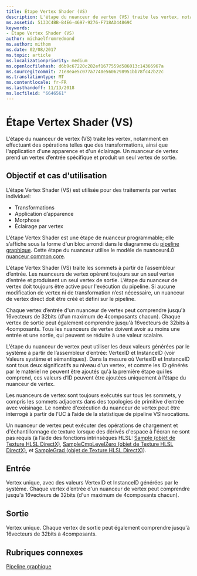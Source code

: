 ```yaml
---
title: Étape Vertex Shader (VS)
description: L'étape du nuanceur de vertex (VS) traite les vertex, notamment en effectuant des opérations telles que des transformations, ainsi que l'application d'une apparence et d'un éclairage. Un nuanceur de vertex prend un vertex d’entrée spécifique et produit un seul vertex de sortie.
ms.assetid: 5133C4BB-B4E6-4697-9276-F718AD44869C
keywords:
- Étape Vertex Shader (VS)
author: michaelfromredmond
ms.author: mithom
ms.date: 02/08/2017
ms.topic: article
ms.localizationpriority: medium
ms.openlocfilehash: d6b9c67220c282ef1677559d586013c14366967a
ms.sourcegitcommit: 71e8eae5c077a7740e5606298951bb78fc42b22c
ms.translationtype: MT
ms.contentlocale: fr-FR
ms.lasthandoff: 11/13/2018
ms.locfileid: "6646561"
---
```

# <a name="vertex-shader-vs-stage"></a>Étape Vertex Shader (VS)


L'étape du nuanceur de vertex (VS) traite les vertex, notamment en effectuant des opérations telles que des transformations, ainsi que l'application d'une apparence et d'un éclairage. Un nuanceur de vertex prend un vertex d’entrée spécifique et produit un seul vertex de sortie.

## <a name="span-idpurposeandusesspanspan-idpurposeandusesspanspan-idpurposeandusesspanpurpose-and-uses"></a><span id="Purpose_and_uses"></span><span id="purpose_and_uses"></span><span id="PURPOSE_AND_USES"></span>Objectif et cas d'utilisation


L’étape Vertex Shader (VS) est utilisée pour des traitements par vertex individuel:

-   Transformations
-   Application d’apparence
-   Morphose
-   Éclairage par vertex

L’étape Vertex Shader est une étape de nuanceur programmable; elle s’affiche sous la forme d'un bloc arrondi dans le diagramme du [pipeline graphique](graphics-pipeline.md). Cette étape du nuanceur utilise le modèle de nuanceur4.0 [nuanceur common core](https://msdn.microsoft.com/library/windows/desktop/bb509580).

L’étape Vertex Shader (VS) traite les sommets à partir de l’assembleur d’entrée. Les nuanceurs de vertex opèrent toujours sur un seul vertex d’entrée et produisent un seul vertex de sortie. L’étape du nuanceur de vertex doit toujours être active pour l'exécution du pipeline. Si aucune modification de vertex ni de transformation n’est nécessaire, un nuanceur de vertex direct doit être créé et défini sur le pipeline.

Chaque vertex d’entrée d'un nuanceur de vertex peut comprendre jusqu'à 16vecteurs de 32bits (d'un maximum de 4composants chacun). Chaque vertex de sortie peut également comprendre jusqu'à 16vecteurs de 32bits à 4composants. Tous les nuanceurs de vertex doivent avoir au moins une entrée et une sortie, qui peuvent se réduire à une valeur scalaire.

L’étape du nuanceur de vertex peut utiliser les deux valeurs générées par le système à partir de l’assembleur d’entrée: VertexID et InstanceID (voir Valeurs système et sémantiques). Dans la mesure où VertexID et InstanceID sont tous deux significatifs au niveau d'un vertex, et comme les ID générés par le matériel ne peuvent être ajoutés qu'à la première étape qui les comprend, ces valeurs d’ID peuvent être ajoutées uniquement à l’étape du nuanceur de vertex.

Les nuanceurs de vertex sont toujours exécutés sur tous les sommets, y compris les sommets adjacents dans des topologies de primitive d’entrée avec voisinage. Le nombre d'exécution du nuanceur de vertex peut être interrogé à partir de l’UC à l’aide de la statistique de pipeline VSInvocations.

Un nuanceur de vertex peut exécuter des opérations de chargement et d'échantillonnage de texture lorsque des dérivés d'espace à l'écran ne sont pas requis (à l’aide des fonctions intrinsèques HLSL: [Sample (objet de Texture HLSL DirectX)](https://msdn.microsoft.com/library/windows/desktop/bb509695), [SampleCmpLevelZero (objet de Texture HLSL DirectX)](https://msdn.microsoft.com/library/windows/desktop/bb509697), et [SampleGrad (objet de Texture HLSL DirectX)](https://msdn.microsoft.com/library/windows/desktop/bb509698)).

## <a name="span-idinputspanspan-idinputspanspan-idinputspaninput"></a><span id="Input"></span><span id="input"></span><span id="INPUT"></span>Entrée


Vertex unique, avec des valeurs VertexID et InstanceID générées par le système. Chaque vertex d’entrée d'un nuanceur de vertex peut comprendre jusqu'à 16vecteurs de 32bits (d'un maximum de 4composants chacun).

## <a name="span-idoutputspanspan-idoutputspanspan-idoutputspanoutput"></a><span id="Output"></span><span id="output"></span><span id="OUTPUT"></span>Sortie


Vertex unique. Chaque vertex de sortie peut également comprendre jusqu'à 16vecteurs de 32bits à 4composants.

## <a name="span-idrelated-topicsspanrelated-topics"></a><span id="related-topics"></span>Rubriques connexes


[Pipeline graphique](graphics-pipeline.md)

 

 




